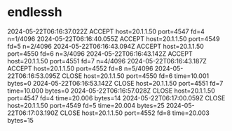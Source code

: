 # endlessh

2024-05-22T06:16:37.022Z ACCEPT host=20.1.1.50 port=4547 fd=4 n=1/4096
2024-05-22T06:16:40.055Z ACCEPT host=20.1.1.50 port=4549 fd=5 n=2/4096
2024-05-22T06:16:43.094Z ACCEPT host=20.1.1.50 port=4550 fd=6 n=3/4096
2024-05-22T06:16:43.142Z ACCEPT host=20.1.1.50 port=4551 fd=7 n=4/4096
2024-05-22T06:16:43.187Z ACCEPT host=20.1.1.50 port=4552 fd=8 n=5/4096
2024-05-22T06:16:53.095Z CLOSE host=20.1.1.50 port=4550 fd=6 time=10.001 bytes=0
2024-05-22T06:16:53.142Z CLOSE host=20.1.1.50 port=4551 fd=7 time=10.000 bytes=0
2024-05-22T06:16:57.028Z CLOSE host=20.1.1.50 port=4547 fd=4 time=20.006 bytes=14
2024-05-22T06:17:00.059Z CLOSE host=20.1.1.50 port=4549 fd=5 time=20.004 bytes=25
2024-05-22T06:17:03.190Z CLOSE host=20.1.1.50 port=4552 fd=8 time=20.003 bytes=15
